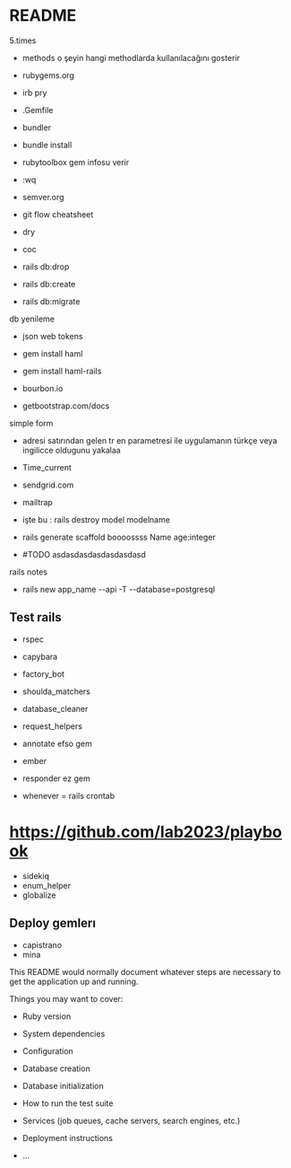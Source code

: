 # README

5.times

* methods o şeyin hangi methodlarda kullanılacağını gosterir

* rubygems.org


* irb pry
* .Gemfile
* bundler
* bundle install
* rubytoolbox gem infosu verir
* :wq
* semver.org
* git flow cheatsheet
* dry
* coc

* rails db:drop
* rails db:create
* rails db:migrate

db yenileme

* json web tokens

* gem install haml
* gem install haml-rails
* bourbon.io

* getbootstrap.com/docs

simple form

* adresi satırından gelen tr en parametresi ile uygulamanın türkçe veya ingilicce oldugunu yakalaa


* Time_current
* sendgrid.com

* mailtrap


* işte bu :     rails destroy model modelname

* rails generate scaffold boooossss  Name age:integer

 * #TODO asdasdasdasdasdasdasd
 
 rails notes



* rails new app_name --api -T --database=postgresql

## Test rails

* rspec
* capybara
* factory_bot
* shoulda_matchers
* database_cleaner
* request_helpers


* annotate efso gem

* ember

* responder ez gem

* whenever = rails crontab

# https://github.com/lab2023/playbook

* sidekiq
* enum_helper
* globalize
 

## Deploy gemlerı

* capistrano
* mina


This README would normally document whatever steps are necessary to get the
application up and running.

Things you may want to cover:

* Ruby version

* System dependencies

* Configuration

* Database creation

* Database initialization

* How to run the test suite

* Services (job queues, cache servers, search engines, etc.)

* Deployment instructions

* ...
